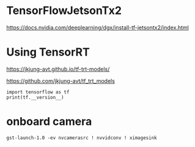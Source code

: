 # TensorFlowJetsonTx2

https://docs.nvidia.com/deeplearning/dgx/install-tf-jetsontx2/index.html

# Using TensorRT
https://jkjung-avt.github.io/tf-trt-models/

https://github.com/jkjung-avt/tf_trt_models

```
import tensorflow as tf
print(tf.__version__)
```
# onboard camera 
```
gst-launch-1.0 -ev nvcamerasrc ! nvvidconv ! ximagesink
```
